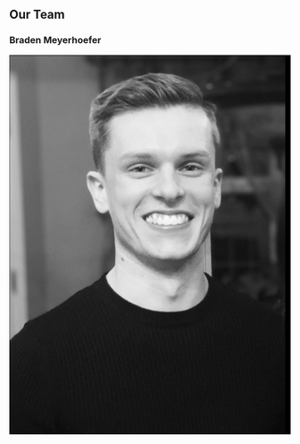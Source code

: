 ## **Our Team**

### Braden Meyerhoefer
![profile picture for braden](/docs/media/sd_braden_profile.png "Braden")
